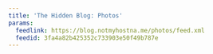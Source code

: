```yaml
---
title: 'The Hidden Blog: Photos'
params:
  feedlink: https://blog.notmyhostna.me/photos/feed.xml
  feedid: 3fa4a82b425352c733903e50f49b787e
---
```

